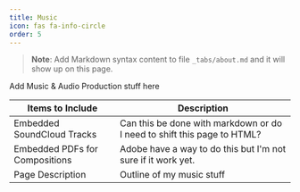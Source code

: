 ```yaml
---
title: Music
icon: fas fa-info-circle
order: 5
---
```



> **Note**: Add Markdown syntax content to file `_tabs/about.md` and it will show up on this page.

Add Music & Audio Production stuff here

| Items to Include | Description |
| ------ | ----------- |
| Embedded SoundCloud Tracks | Can this be done with markdown or do I need to shift this page to HTML? |
| Embedded PDFs for Compositions | Adobe have a way to do this but I'm not sure if it work yet. |
| Page Description | Outline of my music stuff |